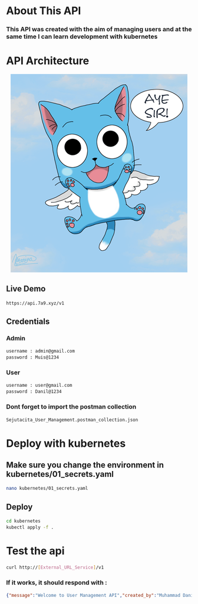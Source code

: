 
# About This API
### This API was created with the aim of managing users and at the same time I can learn development with kubernetes

# API Architecture

<div style="text-align: center;">

![Alt text](./architecture.png "Architecture Image")

</div>

## Live Demo
```bash
https://api.7a9.xyz/v1
```
## Credentials
### Admin
```bash
username : admin@gmail.com
password : Muis@1234
```
### User
```bash
username : user@gmail.com
password : Danil@1234
```
### Dont forget to import the postman collection 
```bash
Sejutacita_User_Management.postman_collection.json
```


# Deploy with kubernetes
## Make sure you change the environment in kubernetes/01_secrets.yaml
```bash
nano kubernetes/01_secrets.yaml
```
## Deploy
```bash
cd kubernetes
kubectl apply -f .
```


# Test the api
```bash
curl http://[External_URL_Service]/v1
```
### If it works, it should respond with :
```json
{"message":"Welcome to User Management API","created_by":"Muhammad Danil Muis"}
```